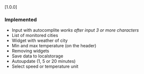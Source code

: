 [1.0.0]

### Implemented 
- Input with autocomplite *works after input 3 or more characters*
- List of monitored cities 
- Widget with weather of city 
- Min and max temperature (on the header)
- Removing widgets
- Save data to localstorage
- Autoupdate (1, 5 or 20 minutes)
- Select speed or temperature unit
